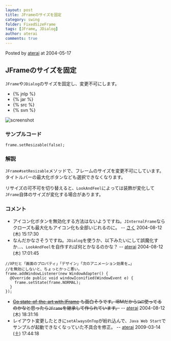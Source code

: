 ```yaml
---
layout: post
title: JFrameのサイズを固定
category: swing
folder: FixedSizeFrame
tags: [JFrame, JDialog]
author: aterai
comments: true
---
```


Posted by [aterai](http://terai.xrea.jp/aterai.html) at 2004-05-17

## JFrameのサイズを固定
`JFrame`や`JDialog`のサイズを固定し、変更不可にします。

- {% jnlp %}
- {% jar %}
- {% src %}
- {% svn %}

<!-- dummy comment line for breaking list -->

![screenshot](https://lh5.googleusercontent.com/_9Z4BYR88imo/TQTM4ZlDyXI/AAAAAAAAAZ4/xXHwfOJP7p0/s800/FixedSizeFrame.png)

### サンプルコード
<pre class="prettyprint"><code>frame.setResizable(false);
</code></pre>

### 解説
`JFrame#setResizable`メソッドで、フレームのサイズを変更不可にしています。タイトルバーの最大化ボタンなども選択できなくなります。

リサイズの可不可を切り替えると、`LookAndFeel`によっては装飾が変化して`JFrame`自体のサイズが変化する場合があります。

### コメント
- アイコン化ボタンを無効化する方法はないようですね。`JInternalFrame`ならクローズも最大化もアイコン化も全部いじれるのに。 -- [さく](http://terai.xrea.jp/さく.html) 2004-08-12 (木) 15:17:30
- なんだかなさそうですね。`JDialog`を使うか、以下みたいにして誤魔化すか…、`LookAndFeel`を自作すれば何とかなるのかな？ -- [aterai](http://terai.xrea.jp/aterai.html) 2004-08-12 (木) 17:01:45

<!-- dummy comment line for breaking list -->

<pre class="prettyprint"><code>//XPだと「画面のプロパティ」「デザイン」「次のアニメーション効果を…」
//を無効にしないと、ちょっとかっこ悪い。
frame.addWindowListener(new WindowAdapter() {
  @Override public void windowIconified(WindowEvent e) {
    frame.setState(frame.NORMAL);
  }
});
</code></pre>

- ~~[Go state-of-the-art with IFrame](http://www.ibm.com/developerworks/library/j-iframe/) も面白そうです。IBMだから`SWT`使ってるのかなと思ったら`JFrame`を継承して作られています。~~ -- [aterai](http://terai.xrea.jp/aterai.html) 2004-08-12 (木) 18:31:16
- レイアウト変更したときに`setAlwaysOnTop`が紛れ込んで、`Java Web Start`でサンプルが起動できなくなっていた不具合を修正。 -- [aterai](http://terai.xrea.jp/aterai.html) 2009-03-14 (土) 17:44:18

<!-- dummy comment line for breaking list -->

